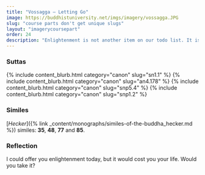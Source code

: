 ```yaml
---
title: "Vossagga — Letting Go"
image: https://buddhistuniversity.net/imgs/imagery/vossagga.JPG
slug: "course parts don't get unique slugs"
layout: "imagerycoursepart"
order: 24
description: "Enlightenment is not another item on our todo list. It is the erradication of the list."
---
```


### Suttas
<p>
{% include content_blurb.html category="canon" slug="sn1.1" %}
{% include content_blurb.html category="canon" slug="an4.178" %}
{% include content_blurb.html category="canon" slug="snp5.4" %}
{% include content_blurb.html category="canon" slug="snp1.2" %}
</p>

### Similes

[_Hecker_]({% link _content/monographs/similes-of-the-buddha_hecker.md %}) similes: **35**, **48**, **77** and **85**.

### Reflection

I could offer you enlightenment today, but it would cost you your life. Would you take it?

